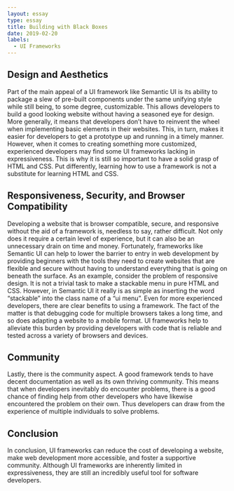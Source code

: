 ```yaml
---
layout: essay
type: essay
title: Building with Black Boxes
date: 2019-02-20
labels:
  - UI Frameworks
---
```


## Design and Aesthetics
Part of the main appeal of a UI framework like Semantic UI is its ability to package a slew of pre-built components under the same unifying style while still being, to some degree, customizable. This allows developers to build a good looking website without having a seasoned eye for design. More generally, it means that developers don’t have to reinvent the wheel when implementing basic elements in their websites. This, in turn, makes it easier for developers to get a prototype up and running in a timely manner. However, when it comes to creating something more customized, experienced developers may find some UI frameworks lacking in expressiveness. This is why it is still so important to have a solid grasp of HTML and CSS. Put differently, learning how to use a framework is not a substitute for learning HTML and CSS.

## Responsiveness, Security, and Browser Compatibility
Developing a website that is browser compatible, secure, and responsive without the aid of a framework is, needless to say, rather difficult. Not only does it require a certain level of experience, but it can also be an unnecessary drain on time and money. Fortunately, frameworks like Semantic UI can help to lower the barrier to entry in web development by providing beginners with the tools they need to create websites that are flexible and secure without having to understand everything that is going on beneath the surface. As an example, consider the problem of responsive design. It is not a trivial task to make a stackable menu in pure HTML and CSS. However, in Semantic UI it really is as simple as inserting the word “stackable” into the class name of a “ui menu”. Even for more experienced developers, there are clear benefits to using a framework. The fact of the matter is that debugging code for multiple browsers takes a long time, and so does adapting a website to a mobile format. UI frameworks help to alleviate this burden by providing developers with code that is reliable and tested across a variety of browsers and devices.

## Community
Lastly, there is the community aspect. A good framework tends to have decent documentation as well as its own thriving community. This means that when developers inevitably do encounter problems, there is a good chance of finding help from other developers who have likewise encountered the problem on their own. Thus developers can draw from the experience of multiple individuals to solve problems.

## Conclusion
In conclusion, UI frameworks can reduce the cost of developing a website, make web development more accessible, and foster a supportive community. Although UI frameworks are inherently limited in expressiveness, they are still an incredibly useful tool for software developers.

